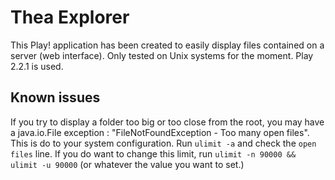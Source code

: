 Thea Explorer
=============

This Play! application has been created to easily display files contained on a server (web interface). Only tested on Unix systems for the moment.
Play 2.2.1 is used.

Known issues
------------

If you try to display a folder too big or too close from the root, you may have a java.io.File exception : "FileNotFoundException - Too many open files". This is do to your system configuration.
Run `ulimit -a` and check the `open files` line. If you do want to change this limit, run `ulimit -n 90000 && ulimit -u 90000` (or whatever the value you want to set.)

